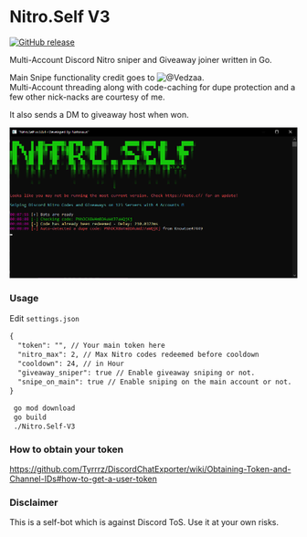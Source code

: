 # Nitro.Self V3

[![GitHub release](https://img.shields.io/github/v/release/noto-rious/Nitro.Self-V3)](https://github.com/noto-rious/Nitro.Self-V3/releases)

Multi-Account Discord Nitro sniper and Giveaway joiner written in Go.

Main Snipe functionality credit goes to ![@Vedzaa](https://github.com/Vedzaa).  
Multi-Account threading along with code-caching for dupe protection and a few other nick-nacks are courtesy of me.

It also sends a DM to giveaway host when won.

![Screenshot](screenshot.png)

### Usage

Edit `settings.json`
```
{
  "token": "", // Your main token here
  "nitro_max": 2, // Max Nitro codes redeemed before cooldown
  "cooldown": 24, // in Hour
  "giveaway_sniper": true // Enable giveaway sniping or not.
  "snipe_on_main": true // Enable sniping on the main account or not.
}

```

```
 go mod download
 go build
 ./Nitro.Self-V3
 ```
 
### How to obtain your token
https://github.com/Tyrrrz/DiscordChatExporter/wiki/Obtaining-Token-and-Channel-IDs#how-to-get-a-user-token

### Disclaimer
This is a self-bot which is against Discord ToS. Use it at your own risks.
